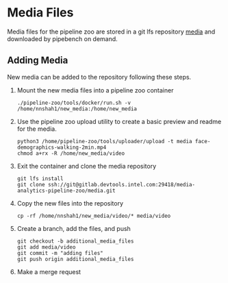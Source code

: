# Media Files

Media files for the pipeline zoo are stored in a git lfs repository
[media](https://gitlab.devtools.intel.com/media-analytics-pipeline-zoo/media)
and downloaded by pipebench on demand. 

## Adding Media

New media can be added to the repository following these steps.

1. Mount the new media files into a pipeline zoo container

   ```
   ./pipeline-zoo/tools/docker/run.sh -v /home/nnshah1/new_media:/home/new_media

   ```
1. Use the pipeline zoo upload utility to create a basic preview and readme for the media.
   
   ```
   python3 /home/pipeline-zoo/tools/uploader/upload -t media face-demographics-walking-2min.mp4
   chmod a+rx -R /home/new_media/video
   ```

1. Exit the container and clone the media repository

   ```
   git lfs install
   git clone ssh://git@gitlab.devtools.intel.com:29418/media-analytics-pipeline-zoo/media.git
   ```

1. Copy the new files into the repository

   ```
   cp -rf /home/nnshah1/new_media/video/* media/video
   ```

1. Create a branch, add the files, and push 
   ```
   git checkout -b additional_media_files
   git add media/video
   git commit -m "adding files"
   git push origin additional_media_files
   ```
   
1. Make a merge request


